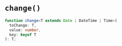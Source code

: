 # `change()`

```ts
function change<T extends Date | DateTime | Time>(
  toChange: T,
  value: number,
  key: keyof T
): T;
```
